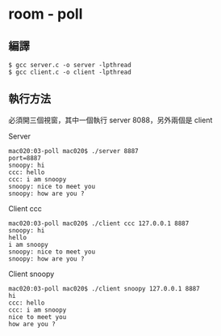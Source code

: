 # room - poll

## 編譯

```
$ gcc server.c -o server -lpthread
$ gcc client.c -o client -lpthread
```

## 執行方法

必須開三個視窗，其中一個執行 server 8088，另外兩個是 client

Server

```
mac020:03-poll mac020$ ./server 8887
port=8887
snoopy: hi
ccc: hello
ccc: i am snoopy
snoopy: nice to meet you
snoopy: how are you ?
```

Client ccc

```
mac020:03-poll mac020$ ./client ccc 127.0.0.1 8887
snoopy: hi
hello
i am snoopy
snoopy: nice to meet you
snoopy: how are you ?
```

Client snoopy

```
mac020:03-poll mac020$ ./client snoopy 127.0.0.1 8887
hi
ccc: hello
ccc: i am snoopy
nice to meet you
how are you ?
```
